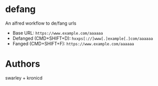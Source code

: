 # defang
An alfred workflow to de/fang urls


* Base URL: `https://www.example.com/aaaaaa`
* Defanged (CMD+SHIFT+D): `hxxps[://]www[.]example[.]com/aaaaaa`
* Fanged (CMD+SHIFT+F): `https://www.example.com/aaaaaa`


# Authors

swarley + kronicd
